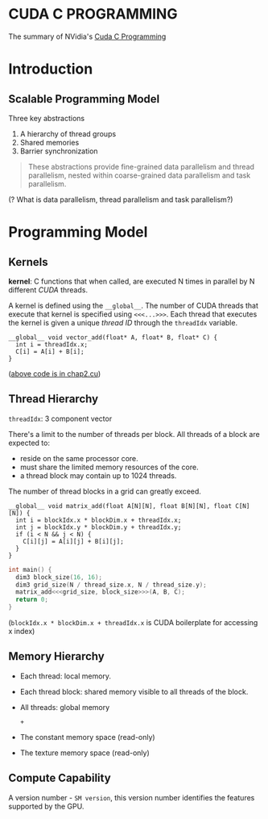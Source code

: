 CUDA C PROGRAMMING
=====================================================

The summary of NVidia's [Cuda C Programming](https://docs.nvidia.com/cuda/cuda-c-programming-guide/index.html)

# Introduction

## Scalable Programming Model

Three key abstractions

  1. A hierarchy of thread groups
  2. Shared memories
  3. Barrier synchronization
  
> These abstractions provide fine-grained data parallelism and thread parallelism, nested within coarse-grained data parallelism and task parallelism.

(? What is data parallelism, thread parallelism and task parallelism?)

# Programming Model

## Kernels

**kernel**: C functions that when called, are executed N times in parallel by N different *CUDA* threads.

A kernel is defined using the `__global__`.
The number of CUDA threads that execute that kernel is specified using `<<<...>>>`.
Each thread that executes the kernel is given a unique *thread ID* through the `threadIdx` variable.

``` cuda
__global__ void vector_add(float* A, float* B, float* C) {
  int i = threadIdx.x;
  C[i] = A[i] + B[i];
}
```

([above code is in chap2.cu](chap2.cu))

## Thread Hierarchy

`threadIdx`: 3 component vector

There's a limit to the number of threads per block. All threads of a block are expected to:

- reside on the same processor core.
- must share the limited memory resources of the core.
- a thread block may contain up to 1024 threads.

The number of thread blocks in a grid can greatly exceed.

``` cuda
__global__ void matrix_add(float A[N][N], float B[N][N], float C[N][N]) {
  int i = blockIdx.x * blockDim.x + threadIdx.x;
  int j = blockIdx.y * blockDim.y + threadIdx.y;
  if (i < N && j < N) {
    C[i][j] = A[i][j] + B[i][j];
  }
}

```

``` c++
int main() {
  dim3 block_size(16, 16);
  dim3 grid_size(N / thread_size.x, N / thread_size.y);
  matrix_add<<<grid_size, block_size>>>(A, B, C);
  return 0;
}
```

(`blockIdx.x * blockDim.x + threadIdx.x` is CUDA boilerplate for accessing x index)

## Memory Hierarchy

- Each thread: local memory.
- Each thread block: shared memory visible to all threads of the block.
- All threads: global memory

  `+`

- The constant memory space (read-only)
- The texture memory space (read-only)

## Compute Capability

A version number - `SM version`, this version number identifies the features supported by the GPU.
